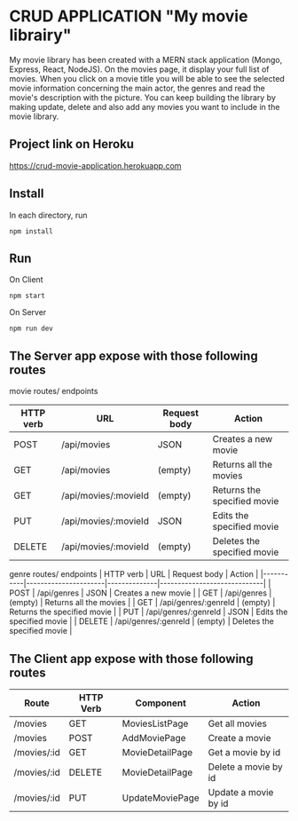 # CRUD APPLICATION  "My movie librairy"

My movie library has been created with a MERN stack application (Mongo, Express, React, NodeJS).
On the movies page, it display your full list of movies.
When you click on a movie title you will be able to see the selected movie information concerning  the main actor, the genres and read the movie's description with the picture.
You can keep building the library by making update, delete and also add any movies you want to include in the movie library.

## Project link on Heroku
https://crud-movie-application.herokuapp.com

## Install

In each directory, run
```
npm install
```
## Run
On Client
```
npm start
```
On Server
```
npm run dev
```

## The Server app expose with those following routes	
movie routes/ endpoints	

| HTTP verb | URL                  | Request body | Action                      |
|-----------|----------------------|--------------|-----------------------------|
| POST      | /api/movies          | JSON         | Creates a new movie         |
| GET       | /api/movies          | (empty)      | Returns all the movies      |
| GET       | /api/movies/:movieId | (empty)      | Returns the specified movie |
| PUT       | /api/movies/:movieId | JSON         | Edits the specified movie   |
| DELETE    | /api/movies/:movieId | (empty)      | Deletes the specified movie |

genre routes/ endpoints	
| HTTP verb | URL                  | Request body | Action                      |
|-----------|----------------------|--------------|-----------------------------|
| POST      | /api/genres          | JSON         | Creates a new movie         |
| GET       | /api/genres          | (empty)      | Returns all the movies      |
| GET       | /api/genres/:genreId | (empty)      | Returns the specified movie |
| PUT       | /api/genres/:genreId | JSON         | Edits the specified movie   |
| DELETE    | /api/genres/:genreId | (empty)      | Deletes the specified movie |

## The Client app expose with those following routes

| Route       | HTTP Verb | Component       | Action               |
|-------------|-----------|-----------------|----------------------|
| /movies     | GET       | MoviesListPage  | Get all movies       |
| /movies     | POST      | AddMoviePage    | Create a movie       |
| /movies/:id | GET       | MovieDetailPage | Get a movie by id    |
| /movies/:id | DELETE    | MovieDetailPage | Delete a movie by id |
| /movies/:id | PUT       | UpdateMoviePage | Update a movie by id |

